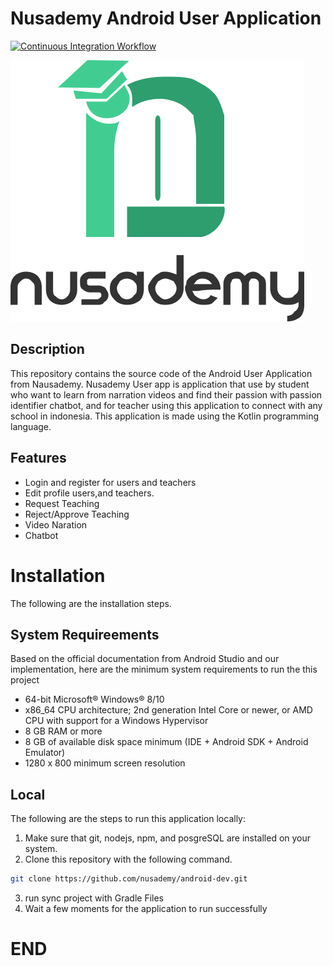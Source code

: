 # Nusademy Android User Application
[![Continuous Integration Workflow](https://github.com/nusademy/android-dev/actions/workflows/main.yml/badge.svg?branch=main)](https://github.com/nusademy/android-dev/actions/workflows/main.yml)

![](https://github.com/nusademy/Bangkit2021CapstoneProject/raw/main/logo/logo.png)

## Description
This repository contains the source code of the Android User Application from Nausademy. Nusademy User app is application that use by student who want to learn from narration videos and find their passion with passion identifier chatbot, and for teacher using this application to connect with any school in indonesia. This application is made using the Kotlin programming language.

## Features
- Login and register for users and teachers
- Edit profile users,and teachers.
- Request Teaching 
- Reject/Approve Teaching
- Video Naration
- Chatbot

# Installation
The following are the installation steps.

## System Requireements
Based on the official documentation from Android Studio and our implementation, here are the minimum system requirements to run the this project
- 64-bit Microsoft® Windows® 8/10
- x86_64 CPU architecture; 2nd generation Intel Core or newer, or AMD CPU with support for a Windows Hypervisor
- 8 GB RAM or more
- 8 GB of available disk space minimum (IDE + Android SDK + Android Emulator)
- 1280 x 800 minimum screen resolution

## Local
The following are the steps to run this application locally:
1. Make sure that git, nodejs, npm, and posgreSQL are installed on your system.
2. Clone this repository with the following command.
```bash 
git clone https://github.com/nusademy/android-dev.git
```
3. run sync project with Gradle Files
4. Wait a few moments for the application to run successfully

# END

